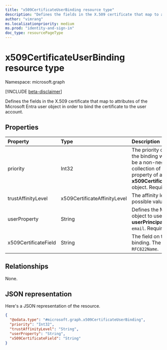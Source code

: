 ```yaml
---
title: "x509CertificateUserBinding resource type"
description: "Defines the fields in the X.509 certificate that map to attributes of the Microsoft Entra user object in order to bind the certificate to the user account."
author: "vimrang"
ms.localizationpriority: medium
ms.prod: "identity-and-sign-in"
doc_type: resourcePageType
---
```


# x509CertificateUserBinding resource type

Namespace: microsoft.graph

[!INCLUDE [beta-disclaimer](../../includes/beta-disclaimer.md)]

Defines the fields in the X.509 certificate that map to attributes of the Microsoft Entra user object in order to bind the certificate to the user account.

## Properties
|Property|Type|Description|
|:---|:---|:---|
|priority|Int32|The priority of the binding. Microsoft Entra ID uses the binding with the highest priority. This value must be a non-negative integer and unique in the collection of objects in the **certificateUserBindings** property of an **x509CertificateAuthenticationMethodConfiguration** object. Required|
|trustAffinityLevel|x509CertificateAffinityLevel| The affinity level of the username binding rule. The possible values are: `low`, `high`, `unknownFutureValue`.|
|userProperty|String|Defines the Microsoft Entra user property of the user object to use for the binding. The possible values are: **userPrincipalName**, `onPremisesUserPrincipalName`, `email`. Required.|
|x509CertificateField|String|The field on the X.509 certificate to use for the binding. The possible values are: `PrincipalName`, `RFC822Name`.|

## Relationships
None.

## JSON representation
Here's a JSON representation of the resource.
<!-- {
  "blockType": "resource",
  "@odata.type": "microsoft.graph.x509CertificateUserBinding"
}
-->
``` json
{
  "@odata.type": "#microsoft.graph.x509CertificateUserBinding",
  "priority": "Int32",
  "trustAffinityLevel": "String",
  "userProperty": "String",
  "x509CertificateField": "String"
}
```
